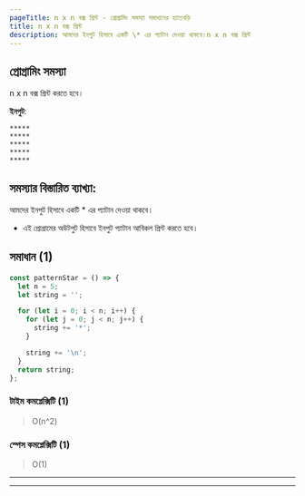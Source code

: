 ```yaml
---
pageTitle: n x n বক্স প্রিন্ট - প্রোগ্রামিং সমস্যা সমাধানের হাতেখড়ি
title: n x n বক্স প্রিন্ট
description: আমদের ইনপুট হিসাবে একটি \* এর প্যাটান দেওয়া থাকবে।n x n বক্স প্রিন্ট
---
```


## প্রোগ্রামিং সমস্যা

n x n বক্স প্রিন্ট করতে হবে।

**ইনপুট**:

```
*****
*****
*****
*****
*****
```

## সমস্যার বিস্তারিত ব্যাখ্যা:

আমদের ইনপুট হিসাবে একটি \* এর প্যাটান দেওয়া থাকবে।

- এই প্রোগ্রামের অউটপুট হিসাবে ইনপুট প্যাটান আবিকল প্রিন্ট করতে হবে।

## সমাধান (1)

```js
const patternStar = () => {
  let n = 5;
  let string = '';

  for (let i = 0; i < n; i++) {
    for (let j = 0; j < n; j++) {
      string += '*';
    }

    string += '\n';
  }
  return string;
};
```

### টাইম কমপ্লেক্সিটি (1)

> O(n^2)

### স্পেস কমপ্লেক্সিটি (1)

> O(1)

---

---
